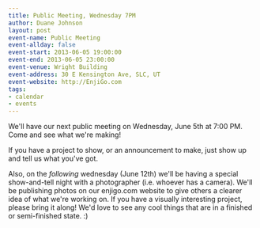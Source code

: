 ```yaml
---
title: Public Meeting, Wednesday 7PM
author: Duane Johnson
layout: post  
event-name: Public Meeting
event-allday: false
event-start: 2013-06-05 19:00:00
event-end: 2013-06-05 23:00:00
event-venue: Wright Building
event-address: 30 E Kensington Ave, SLC, UT
event-website: http://EnjiGo.com
tags:
- calendar
- events
---
```


We'll have our next public meeting on Wednesday, June 5th at 7:00 PM. Come and see what we're making!

If you have a project to show, or an announcement to make, just show up and tell us what you've got.

Also, on the *following* wednesday (June 12th) we'll be having a special show-and-tell night with a photographer (i.e. whoever has a camera). We'll be publishing photos on our enjigo.com website to give others a clearer idea of what we're working on. If you have a visually interesting project, please bring it along! We'd love to see any cool things that are in a finished or semi-finished state. :)
